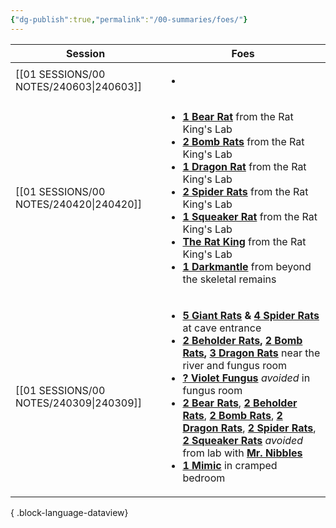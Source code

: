 ```yaml
---
{"dg-publish":true,"permalink":"/00-summaries/foes/"}
---
```



| Session                                    | Foes                                                                                                                                                                                                                                                                                                                                                                                                                                                                                                                                                                                                                                                                                                                                                                                                                                                                                                                                                                                                     |
| ------------------------------------------ | -------------------------------------------------------------------------------------------------------------------------------------------------------------------------------------------------------------------------------------------------------------------------------------------------------------------------------------------------------------------------------------------------------------------------------------------------------------------------------------------------------------------------------------------------------------------------------------------------------------------------------------------------------------------------------------------------------------------------------------------------------------------------------------------------------------------------------------------------------------------------------------------------------------------------------------------------------------------------------------------------------- |
| [[01 SESSIONS/00 NOTES/240603\|240603]] | <ul><li></li></ul>                                                                                                                                                                                                                                                                                                                                                                                                                                                                                                                                                                                                                                                                                                                                                                                                                                                                                                                                                                                       |
| [[01 SESSIONS/00 NOTES/240420\|240420]] | <ul><li>**[1 Bear Rat](https://imgur.com/eFC8mc3)** from the Rat King's Lab</li><li>**[2 Bomb Rats](https://imgur.com/4kwvmAe)** from the Rat King's Lab</li><li>**[1 Dragon Rat](https://imgur.com/oyZUh78)** from the Rat King's Lab</li><li>**[2 Spider Rats](https://imgur.com/ETuyMao)** from the Rat King's Lab</li><li>**[1 Squeaker Rat](https://imgur.com/sHi9IWd)** from the Rat King's Lab</li><li>**[The Rat King](https://i.imgur.com/C4Im5BH.png)** from the Rat King's Lab</li><li>**[1 Darkmantle](https://i.imgur.com/8Ud2tDB.png)** from beyond the skeletal remains</li></ul>                                                                                                                                                                                                                                                                                                                                                                                                         |
| [[01 SESSIONS/00 NOTES/240309\|240309]] | <ul><li>**[5 Giant Rats](https://2e.aonprd.com/Images/Monsters/Rat_GiantRat.png) & [4 Spider Rats](https://imgur.com/ETuyMao)** at cave entrance</li><li>**[2 Beholder Rats](https://imgur.com/CkPTS2o), [2 Bomb Rats](https://imgur.com/4kwvmAe),  [3 Dragon Rats](https://imgur.com/oyZUh78)** near the river and fungus room</li><li>**[? Violet Fungus](https://www.dndbeyond.com/avatars/thumbnails/29317/506/1000/1000/638004853119895129.jpeg)** *avoided* in fungus room</li><li>**[2 Bear Rats](https://imgur.com/eFC8mc3)**, **[2 Beholder Rats](https://imgur.com/CkPTS2o)**, **[2 Bomb Rats](https://imgur.com/4kwvmAe)**, **[2 Dragon Rats](https://imgur.com/oyZUh78)**, **[2 Spider Rats](https://imgur.com/ETuyMao)**, **[2 Squeaker Rats](https://imgur.com/sHi9IWd)** *avoided* from lab with **[Mr. Nibbles](https://imgur.com/1tNiAnW)**</li><li>**[1 Mimic](https://www.dndbeyond.com/avatars/thumbnails/30833/408/1000/1000/638063863232165584.png)** in cramped bedroom</li></ul> |

{ .block-language-dataview}
